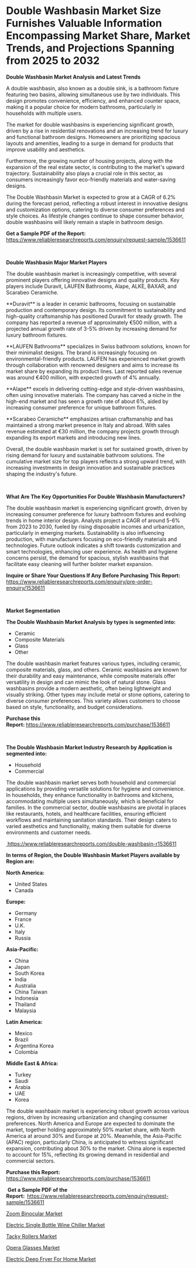 <p><h1>Double Washbasin Market Size Furnishes Valuable Information Encompassing Market Share, Market Trends, and Projections Spanning from 2025 to 2032</h1></p><p><strong>Double Washbasin Market Analysis and Latest Trends</strong></p>
<p><p>A double washbasin, also known as a double sink, is a bathroom fixture featuring two basins, allowing simultaneous use by two individuals. This design promotes convenience, efficiency, and enhanced counter space, making it a popular choice for modern bathrooms, particularly in households with multiple users. </p><p>The market for double washbasins is experiencing significant growth, driven by a rise in residential renovations and an increasing trend for luxury and functional bathroom designs. Homeowners are prioritizing spacious layouts and amenities, leading to a surge in demand for products that improve usability and aesthetics. </p><p>Furthermore, the growing number of housing projects, along with the expansion of the real estate sector, is contributing to the market's upward trajectory. Sustainability also plays a crucial role in this sector, as consumers increasingly favor eco-friendly materials and water-saving designs. </p><p>The Double Washbasin Market is expected to grow at a CAGR of 6.2% during the forecast period, reflecting a robust interest in innovative designs and customization options, catering to diverse consumer preferences and style choices. As lifestyle changes continue to shape consumer behavior, double washbasins will likely remain a staple in bathroom design.</p></p>
<p><strong>Get a Sample PDF of the Report:&nbsp;</strong> <a href="https://www.reliableresearchreports.com/enquiry/request-sample/1536611?utm_campaign=37&utm_medium=2&utm_source=Github&utm_content=ia&utm_term=08022025&utm_id=double-washbasin">https://www.reliableresearchreports.com/enquiry/request-sample/1536611</a></p>
<p>&nbsp;</p>
<p><strong>Double Washbasin Major Market Players</strong></p>
<p><p>The double washbasin market is increasingly competitive, with several prominent players offering innovative designs and quality products. Key players include Duravit, LAUFEN Bathrooms, Alape, ALKE, BAXAR, and Scarabeo Ceramiche. </p><p>**Duravit** is a leader in ceramic bathrooms, focusing on sustainable production and contemporary design. Its commitment to sustainability and high-quality craftsmanship has positioned Duravit for steady growth. The company has reported a revenue of approximately €500 million, with a projected annual growth rate of 3-5% driven by increasing demand for luxury bathroom fixtures.</p><p>**LAUFEN Bathrooms** specializes in Swiss bathroom solutions, known for their minimalist designs. The brand is increasingly focusing on environmental-friendly products. LAUFEN has experienced market growth through collaboration with renowned designers and aims to increase its market share by expanding its product lines. Last reported sales revenue was around €400 million, with expected growth of 4% annually.</p><p>**Alape** excels in delivering cutting-edge and style-driven washbasins, often using innovative materials. The company has carved a niche in the high-end market and has seen a growth rate of about 6%, aided by increasing consumer preference for unique bathroom fixtures.</p><p>**Scarabeo Ceramiche** emphasizes artisan craftsmanship and has maintained a strong market presence in Italy and abroad. With sales revenue estimated at €30 million, the company projects growth through expanding its export markets and introducing new lines.</p><p>Overall, the double washbasin market is set for sustained growth, driven by rising demand for luxury and sustainable bathroom solutions. The cumulative market size for top players reflects a strong upward trend, with increasing investments in design innovation and sustainable practices shaping the industry's future.</p></p>
<p>&nbsp;</p>
<p><strong>What Are The Key Opportunities For Double Washbasin Manufacturers?</strong></p>
<p><p>The double washbasin market is experiencing significant growth, driven by increasing consumer preference for luxury bathroom fixtures and evolving trends in home interior design. Analysts project a CAGR of around 5-6% from 2023 to 2030, fueled by rising disposable incomes and urbanization, particularly in emerging markets. Sustainability is also influencing production, with manufacturers focusing on eco-friendly materials and technologies. Future outlook indicates a shift towards customization and smart technologies, enhancing user experience. As health and hygiene concerns persist, the demand for spacious, stylish washbasins that facilitate easy cleaning will further bolster market expansion.</p></p>
<p><strong>Inquire or Share Your Questions If Any Before Purchasing This Report:</strong> <a href="https://www.reliableresearchreports.com/enquiry/pre-order-enquiry/1536611?utm_campaign=37&utm_medium=2&utm_source=Github&utm_content=ia&utm_term=08022025&utm_id=double-washbasin">https://www.reliableresearchreports.com/enquiry/pre-order-enquiry/1536611</a></p>
<p>&nbsp;</p>
<p><strong>Market Segmentation</strong></p>
<p><strong>The Double Washbasin Market Analysis by types is segmented into:</strong></p>
<p><ul><li>Ceramic</li><li>Composite Materials</li><li>Glass</li><li>Other</li></ul></p>
<p><p>The double washbasin market features various types, including ceramic, composite materials, glass, and others. Ceramic washbasins are known for their durability and easy maintenance, while composite materials offer versatility in design and can mimic the look of natural stone. Glass washbasins provide a modern aesthetic, often being lightweight and visually striking. Other types may include metal or stone options, catering to diverse consumer preferences. This variety allows customers to choose based on style, functionality, and budget considerations.</p></p>
<p><strong>Purchase this Report:&nbsp;</strong><a href="https://www.reliableresearchreports.com/purchase/1536611?utm_campaign=37&utm_medium=2&utm_source=Github&utm_content=ia&utm_term=08022025&utm_id=double-washbasin">https://www.reliableresearchreports.com/purchase/1536611</a></p>
<p>&nbsp;</p>
<p><strong>The Double Washbasin Market Industry Research by Application is segmented into:</strong></p>
<p><ul><li>Household</li><li>Commercial</li></ul></p>
<p><p>The double washbasin market serves both household and commercial applications by providing versatile solutions for hygiene and convenience. In households, they enhance functionality in bathrooms and kitchens, accommodating multiple users simultaneously, which is beneficial for families. In the commercial sector, double washbasins are pivotal in places like restaurants, hotels, and healthcare facilities, ensuring efficient workflows and maintaining sanitation standards. Their design caters to varied aesthetics and functionality, making them suitable for diverse environments and customer needs.</p></p>
<p><a href="https://www.reliableresearchreports.com/double-washbasin-r1536611?utm_campaign=37&utm_medium=2&utm_source=Github&utm_content=ia&utm_term=08022025&utm_id=double-washbasin">&nbsp;https://www.reliableresearchreports.com/double-washbasin-r1536611</a></p>
<p><strong>In terms of Region, the Double Washbasin Market Players available by Region are:</strong></p>
<p>
    <p> <strong> North America: </strong>
        <ul>
            <li>United States</li>
            <li>Canada</li>
        </ul>
        </p> 
    <p> <strong> Europe: </strong>
        <ul>
            <li>Germany</li>
            <li>France</li>
            <li>U.K.</li>
            <li>Italy</li>
            <li>Russia</li>
        </ul>
        </p> 
    <p> <strong> Asia-Pacific: </strong>
        <ul>
            <li>China</li>
            <li>Japan</li>
            <li>South Korea</li>
            <li>India</li>
            <li>Australia</li>
            <li>China Taiwan</li>
            <li>Indonesia</li>
            <li>Thailand</li>
            <li>Malaysia</li>
        </ul>
        </p> 
    <p> <strong> Latin America: </strong>
        <ul>
            <li>Mexico</li>
            <li>Brazil</li>
            <li>Argentina Korea</li>
            <li>Colombia</li>
        </ul>
        </p> 
    <p> <strong> Middle East & Africa: </strong>
        <ul>
            <li>Turkey</li>
            <li>Saudi</li>
            <li>Arabia</li>
            <li>UAE</li>
            <li>Korea</li>
        </ul>
    </p>
    </p>
<p><p>The double washbasin market is experiencing robust growth across various regions, driven by increasing urbanization and changing consumer preferences. North America and Europe are expected to dominate the market, together holding approximately 50% market share, with North America at around 30% and Europe at 20%. Meanwhile, the Asia-Pacific (APAC) region, particularly China, is anticipated to witness significant expansion, contributing about 30% to the market. China alone is expected to account for 15%, reflecting its growing demand in residential and commercial sectors.</p></p>
<p><strong>Purchase this Report: </strong><a href="https://www.reliableresearchreports.com/purchase/1536611?utm_campaign=37&utm_medium=2&utm_source=Github&utm_content=ia&utm_term=08022025&utm_id=double-washbasin">https://www.reliableresearchreports.com/purchase/1536611</a></p>
<p>&nbsp;<strong>Get a Sample PDF of the Report:&nbsp;&nbsp;</strong><a href="https://www.reliableresearchreports.com/enquiry/request-sample/1536611?utm_campaign=37&utm_medium=2&utm_source=Github&utm_content=ia&utm_term=08022025&utm_id=double-washbasin">https://www.reliableresearchreports.com/enquiry/request-sample/1536611</a></p>
<p><strong></strong></p>
<p><p><a href="https://github.com/normiaooghe3/Market-Research-Report-List-1/blob/main/zoom-binocular-market.md?utm_campaign=37&utm_medium=2&utm_source=Github&utm_content=ia&utm_term=08022025&utm_id=double-washbasin">Zoom Binocular Market</a></p><p><a href="https://github.com/swietanasso/Market-Research-Report-List-1/blob/main/electric-single-bottle-wine-chiller-market.md?utm_campaign=37&utm_medium=2&utm_source=Github&utm_content=ia&utm_term=08022025&utm_id=double-washbasin">Electric Single Bottle Wine Chiller Market</a></p><p><a href="https://github.com/micbotam/Market-Research-Report-List-1/blob/main/tacky-rollers-market.md?utm_campaign=37&utm_medium=2&utm_source=Github&utm_content=ia&utm_term=08022025&utm_id=double-washbasin">Tacky Rollers Market</a></p><p><a href="https://github.com/blasiasmienk/Market-Research-Report-List-1/blob/main/opera-glasses-market.md?utm_campaign=37&utm_medium=2&utm_source=Github&utm_content=ia&utm_term=08022025&utm_id=double-washbasin">Opera Glasses Market</a></p><p><a href="https://github.com/shadnfamoza/Market-Research-Report-List-1/blob/main/electric-deep-fryer-for-home-market.md?utm_campaign=37&utm_medium=2&utm_source=Github&utm_content=ia&utm_term=08022025&utm_id=double-washbasin">Electric Deep Fryer For Home Market</a></p></p>